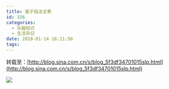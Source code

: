 ```yaml
---
title: 笛子指法全表
id: 326
categories:
  - 乐器知识
  - 生活杂记
date: 2018-01-14 16:11:50
tags:
---
```


转载至：[http://blog.sina.com.cn/s/blog_5f3df34701015slp.html](http://blog.sina.com.cn/s/blog_5f3df34701015slp.html) 

![](http://www.xiajunyi.com/wp-content/uploads/2018/01/5f3df347xc2b928e6727c690.jpg) 
